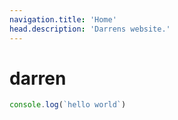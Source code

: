 ```yaml
---
navigation.title: 'Home'
head.description: 'Darrens website.'
---
```


# darren

```js
console.log(`hello world`)
```

